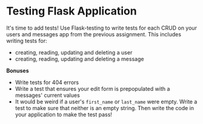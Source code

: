 # Testing Flask Application

It's time to add tests! Use Flask-testing to write tests for each CRUD on your users and messages app from the previous assignment. This includes writing tests for:

- creating, reading, updating and deleting a user
- creating, reading, updating and deleting a message

**Bonuses**

- Write tests for 404 errors
- Write a test that ensures your edit form is prepopulated with a messages' current values
- It would be weird if a user's `first_name` or `last_name` were empty. Write a test to make sure that neither is an empty string. Then write the code in your application to make the test pass!

